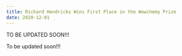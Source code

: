 ```yaml
---
title: Richard Hendricks Wins First Place in the Wowchemy Prize
date: 2020-12-01
---
```


TO BE UPDATED SOON!!!

<!--more-->

To be updated soon!!!